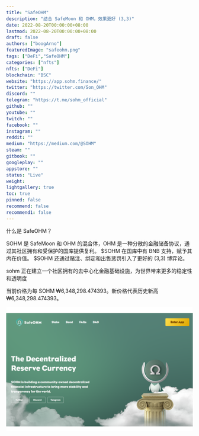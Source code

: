 ```yaml
---
title: "SafeOHM"
description: "结合 SafeMoon 和 OHM，效果更好 (3,3)"
date: 2022-08-20T00:00:00+08:00
lastmod: 2022-08-20T00:00:00+08:00
draft: false
authors: ["boogArno"]
featuredImage: "safeohm.png"
tags: ["DeFi","SafeOHM"]
categories: ["nfts"]
nfts: ["DeFi"]
blockchain: "BSC"
website: "https://app.sohm.finance/"
twitter: "https://twitter.com/Son_OHM"
discord: ""
telegram: "https://t.me/sohm_official"
github: ""
youtube: ""
twitch: ""
facebook: ""
instagram: ""
reddit: ""
medium: "https://medium.com/@SOHM"
steam: ""
gitbook: ""
googleplay: ""
appstore: ""
status: "Live"
weight: 
lightgallery: true
toc: true
pinned: false
recommend: false
recommend1: false
---
```

什么是 SafeOHM？

SOHM 是 SafeMoon 和 OHM 的混合体，OHM 是一种分散的金融储备协议，通过其社区拥有和受保护的国库提供复利。 $SOHM 在国库中有 BNB 支持，赋予其内在价值。
$SOHM 还通过赌注、绑定和出售惩罚引入了更好的 (3,3) 博弈论。

sohm 正在建立一个社区拥有的去中心化金融基础设施，为世界带来更多的稳定性和透明度

当前价格为每 SOHM ₩6,348,298.474393。新价格代表历史新高₩6,348,298.474393。

![safeohm-dapp-defi-bsc-image1_04828dbfa26a7d2b6531c06b9526b006](safeohm-dapp-defi-bsc-image1_04828dbfa26a7d2b6531c06b9526b006.png)